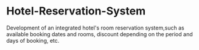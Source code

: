 # Hotel-Reservation-System
Development of an integrated hotel's room reservation system,such as available booking dates and rooms, discount depending on the period and days of booking, etc.
